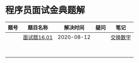 # 程序员面试金典题解







| 题号 |                           题目名称                           | 解决时间   | 疑问 | 笔记                         |
| ---- | :----------------------------------------------------------: | ---------- | ---- | ---------------------------- |
|      | [ 面试题16.01](https://leetcode-cn.com/problems/swap-numbers-lcci) | 2020-08-12 |      | [交换数字](交换数字/code.md) |
|      |                             []()                             |            |      | []()                         |
|      |                             []()                             |            |      | []()                         |
|      |                             []()                             |            |      | []()                         |
|      |                             []()                             |            |      | []()                         |
|      |                             []()                             |            |      | []()                         |
|      |                             []()                             |            |      | []()                         |
|      |                             []()                             |            |      | []()                         |
|      |                                                              |            |      |                              |